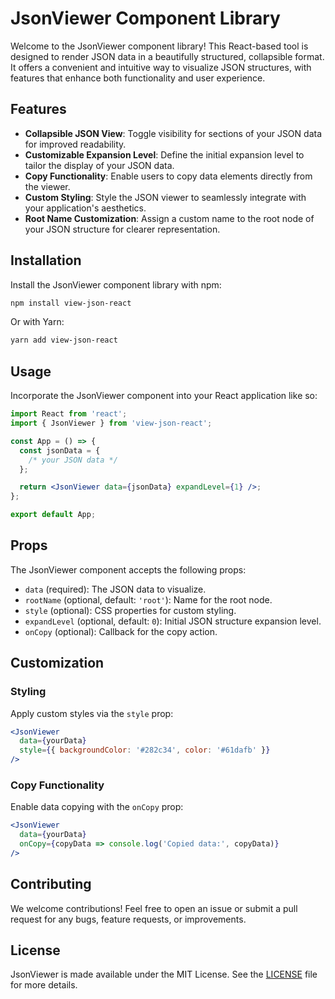# JsonViewer Component Library

Welcome to the JsonViewer component library! This React-based tool is designed to render JSON data in a beautifully structured, collapsible format. It offers a convenient and intuitive way to visualize JSON structures, with features that enhance both functionality and user experience.

## Features

- **Collapsible JSON View**: Toggle visibility for sections of your JSON data for improved readability.
- **Customizable Expansion Level**: Define the initial expansion level to tailor the display of your JSON data.
- **Copy Functionality**: Enable users to copy data elements directly from the viewer.
- **Custom Styling**: Style the JSON viewer to seamlessly integrate with your application's aesthetics.
- **Root Name Customization**: Assign a custom name to the root node of your JSON structure for clearer representation.

## Installation

Install the JsonViewer component library with npm:

```bash
npm install view-json-react
```

Or with Yarn:

```bash
yarn add view-json-react
```

## Usage

Incorporate the JsonViewer component into your React application like so:

```jsx
import React from 'react';
import { JsonViewer } from 'view-json-react';

const App = () => {
  const jsonData = {
    /* your JSON data */
  };

  return <JsonViewer data={jsonData} expandLevel={1} />;
};

export default App;
```

## Props

The JsonViewer component accepts the following props:

- `data` (required): The JSON data to visualize.
- `rootName` (optional, default: `'root'`): Name for the root node.
- `style` (optional): CSS properties for custom styling.
- `expandLevel` (optional, default: `0`): Initial JSON structure expansion level.
- `onCopy` (optional): Callback for the copy action.

## Customization

### Styling

Apply custom styles via the `style` prop:

```jsx
<JsonViewer
  data={yourData}
  style={{ backgroundColor: '#282c34', color: '#61dafb' }}
/>
```

### Copy Functionality

Enable data copying with the `onCopy` prop:

```jsx
<JsonViewer
  data={yourData}
  onCopy={copyData => console.log('Copied data:', copyData)}
/>
```

## Contributing

We welcome contributions! Feel free to open an issue or submit a pull request for any bugs, feature requests, or improvements.

## License

JsonViewer is made available under the MIT License. See the [LICENSE](./LICENSE) file for more details.
